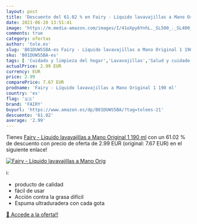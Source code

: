 ```yaml
---
layout: post
title: 'Descuento del 61.02 % en Fairy - Líquido lavavajillas a Mano Orig'
date: 2021-06-20 13:51:41
image: 'https://m.media-amazon.com/images/I/41oXpy6YnhL._SL500_._SL400_.jpg'
comments: true
category: ofertas
author: 'tole.es'
slug: 'B01DUWS5BA-es Fairy - Líquido lavavajillas a Mano Original 1 190 ml'
sku: 'B01DUWS5BA-es'
tags: [ 'Cuidado y limpieza del hogar','Lavavajillas','Salud y cuidado personal','fairy', ]
actualPrice: 2.99 EUR
currency: EUR
price: 2.99
comparePrice: 7.67 EUR
prodname: 'Fairy - Líquido lavavajillas a Mano Original 1 190 ml'
country: 'es'
flag: '🇪🇸'
brand: 'FAIRY'
buyurl: 'https://www.amazon.es/dp/B01DUWS5BA/?tag=tolees-21'
descuento: '61.02'
average: '2.99'
---
```


Tienes [Fairy - Líquido lavavajillas a Mano Original 1 190 ml](https://www.amazon.es/dp/B01DUWS5BA/?tag=tolees-21) con un 61.02 % de descuento con precio de oferta de 2.99 EUR (original: 7.67 EUR) en el siguiente enlace!

[![Fairy - Líquido lavavajillas a Mano Orig](https://m.media-amazon.com/images/I/41oXpy6YnhL._SL500_._SL400_.jpg)](https://www.amazon.es/dp/B01DUWS5BA/?tag=tolees-21)

ℹ️:

- producto de calidad
- fácil de usar
- Acción contra la grasa difícil
- Espuma ultraduradera con cada gota

[🛒 Accede a la oferta!!](https://www.amazon.es/dp/B01DUWS5BA/?tag=tolees-21)
